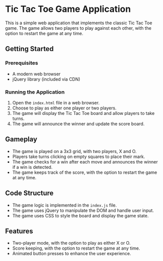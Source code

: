 # Tic Tac Toe Game Application

This is a simple web application that implements the classic Tic Tac Toe game. The game allows two players to play against each other, with the option to restart the game at any time.

## Getting Started

### Prerequisites
- A modern web browser
- jQuery library (included via CDN)

### Running the Application
1. Open the `index.html` file in a web browser.
2. Choose to play as either one player or two players.
3. The game will display the Tic Tac Toe board and allow players to take turns.
4. The game will announce the winner and update the score board.

## Gameplay
- The game is played on a 3x3 grid, with two players, X and O.
- Players take turns clicking on empty squares to place their mark.
- The game checks for a win after each move and announces the winner if a win is detected.
- The game keeps track of the score, with the option to restart the game at any time.

## Code Structure
- The game logic is implemented in the `index.js` file.
- The game uses jQuery to manipulate the DOM and handle user input.
- The game uses CSS to style the board and display the game state.

## Features
- Two-player mode, with the option to play as either X or O.
- Score keeping, with the option to restart the game at any time.
- Animated button presses to enhance the user experience.
